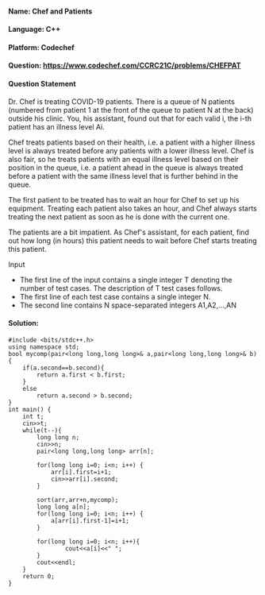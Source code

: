 #### Name: Chef and Patients
#### Language: C++
#### Platform: Codechef
#### Question: https://www.codechef.com/CCRC21C/problems/CHEFPAT

#### Question Statement

Dr. Chef is treating COVID-19 patients. There is a queue of N patients (numbered from patient 1 at the front of the queue to patient N at the back) outside his clinic. You, his assistant, found out that for each valid i, the i-th patient has an illness level Ai.

Chef treats patients based on their health, i.e. a patient with a higher illness level is always treated before any patients with a lower illness level. Chef is also fair, so he treats patients with an equal illness level based on their position in the queue, i.e. a patient ahead in the queue is always treated before a patient with the same illness level that is further behind in the queue.

The first patient to be treated has to wait an hour for Chef to set up his equipment. Treating each patient also takes an hour, and Chef always starts treating the next patient as soon as he is done with the current one.

The patients are a bit impatient. As Chef's assistant, for each patient, find out how long (in hours) this patient needs to wait before Chef starts treating this patient.

Input
- The first line of the input contains a single integer T denoting the number of test cases. The description of T test cases follows.
- The first line of each test case contains a single integer N.
- The second line contains N space-separated integers A1,A2,…,AN
</hr>

#### Solution:
```
#include <bits/stdc++.h>
using namespace std;
bool mycomp(pair<long long,long long>& a,pair<long long,long long>& b) { 
    if(a.second==b.second){
        return a.first < b.first;
    }
    else
        return a.second > b.second; 
} 
int main() {
    int t;
    cin>>t;
    while(t--){
        long long n;
        cin>>n;
        pair<long long,long long> arr[n];
        
        for(long long i=0; i<n; i++) {
            arr[i].first=i+1;
            cin>>arr[i].second;
        }
     
        sort(arr,arr+n,mycomp);
        long long a[n];
        for(long long i=0; i<n; i++) {
            a[arr[i].first-1]=i+1;
        }

        for(long long i=0; i<n; i++){
                cout<<a[i]<<" ";
        }
        cout<<endl;
    }   
	return 0;
}
```
